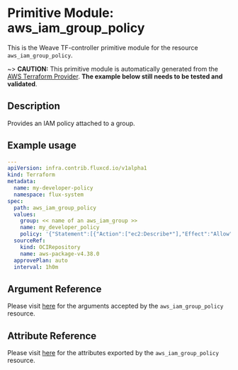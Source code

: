 
# Primitive Module: aws_iam_group_policy

This is the Weave TF-controller primitive module for the resource `aws_iam_group_policy`.

~> **CAUTION:** This primitive module is automatically generated from the [AWS Terraform Provider](https://registry.terraform.io/providers/hashicorp/aws/latest/docs/resources/iam_group_policy). **The example below still needs to be tested and validated**.

## Description

Provides an IAM policy attached to a group.

## Example usage

```yaml
---
apiVersion: infra.contrib.fluxcd.io/v1alpha1
kind: Terraform
metadata:
  name: my-developer-policy
  namespace: flux-system
spec:
  path: aws_iam_group_policy
  values:
    group: << name of an aws_iam_group >>
    name: my_developer_policy
    policy: '{"Statement":[{"Action":["ec2:Describe*"],"Effect":"Allow","Resource":"*"}],"Version":"2012-10-17"}'
  sourceRef:
    kind: OCIRepository
    name: aws-package-v4.38.0
  approvePlan: auto
  interval: 1h0m
```

## Argument Reference

Please visit [here](https://registry.terraform.io/providers/hashicorp/aws/latest/docs/resources/iam_group_policy#argument-reference) for the arguments accepted by the `aws_iam_group_policy` resource.

## Attribute Reference

Please visit [here](https://registry.terraform.io/providers/hashicorp/aws/latest/docs/resources/iam_group_policy#attributes-reference) for the attributes exported by the `aws_iam_group_policy` resource.
